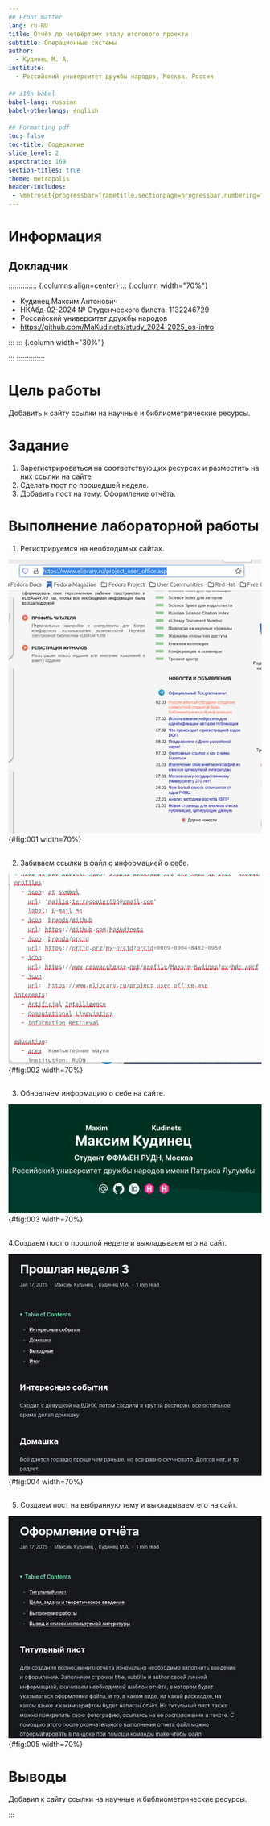 ```yaml
---
## Front matter
lang: ru-RU
title: Отчёт по четвёртому этапу итогового проекта
subtitle: Операционные системы
author:
  - Кудинец М. А.
institute:
  - Российский университет дружбы народов, Москва, Россия

## i18n babel
babel-lang: russian
babel-otherlangs: english

## Formatting pdf
toc: false
toc-title: Содержание
slide_level: 2
aspectratio: 169
section-titles: true
theme: metropolis
header-includes:
 - \metroset{progressbar=frametitle,sectionpage=progressbar,numbering=fraction}
---
```


# Информация

## Докладчик

:::::::::::::: {.columns align=center}
::: {.column width="70%"}

 * Кудинец Максим Антонович
  * НКАбд-02-2024 № Студенческого билета: 1132246729
  * Российский университет дружбы народов
  * <https://github.com/MaKudinets/study_2024-2025_os-intro>

:::
::: {.column width="30%"}

:::
::::::::::::::

# Цель работы

Добавить к сайту ссылки на научные и библиометрические ресурсы.

# Задание

1. Зарегистрироваться на соответствующих ресурсах и разместить на них ссылки на сайте
2. Сделать пост по прошедшей неделе.
3. Добавить пост на тему: Оформление отчёта.

# Выполнение лабораторной работы

1. Регистрируемся на необходимых сайтах.

![Регистрация на сайте](image/report1.jpg){#fig:001 width=70%}

##

2. Забиваем ссылки в файл с информацией о себе.

![Новая информация о себе](image/report2.jpg){#fig:002 width=70%}

##

3. Обновляем информацию о себе на сайте.

![Пост на тему "Легковесные языки программирования"](image/report3.jpg){#fig:003 width=70%}

##

4.Создаем пост о прошлой неделе и выкладываем его на сайт.

![Выложенный на сайт пост](image/report4.jpg){#fig:004 width=70%}

##

5. Создаем пост на выбранную тему и выкладываем его на сайт.

![Пост на выбранную тему](image/report5.jpg){#fig:005 width=70%}

# Выводы

Добавил к сайту ссылки на научные и библиометрические ресурсы.

:::
